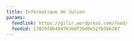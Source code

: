 ```yaml
---
title: Informatique de Julien
params:
  feedlink: https://gilir.wordpress.com/feed/
  feedid: 17829f8b4947630df2bd0e52fb5b6207
---
```

